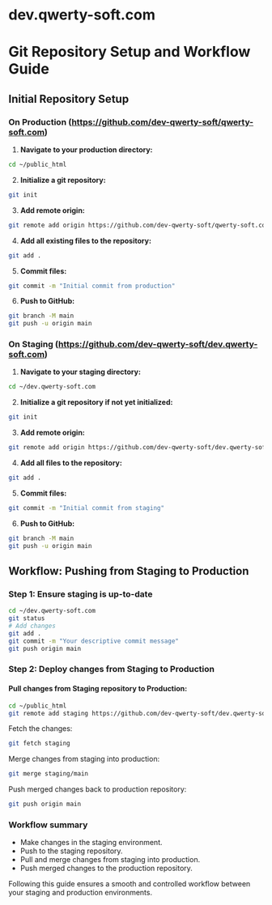 # dev.qwerty-soft.com
# Git Repository Setup and Workflow Guide

## Initial Repository Setup

### On Production (https://github.com/dev-qwerty-soft/qwerty-soft.com)

1. **Navigate to your production directory:**
```bash
cd ~/public_html
```

2. **Initialize a git repository:**
```bash
git init
```

3. **Add remote origin:**
```bash
git remote add origin https://github.com/dev-qwerty-soft/qwerty-soft.com.git
```

4. **Add all existing files to the repository:**
```bash
git add .
```

5. **Commit files:**
```bash
git commit -m "Initial commit from production"
```

6. **Push to GitHub:**
```bash
git branch -M main
git push -u origin main
```

### On Staging (https://github.com/dev-qwerty-soft/dev.qwerty-soft.com)

1. **Navigate to your staging directory:**
```bash
cd ~/dev.qwerty-soft.com
```

2. **Initialize a git repository if not yet initialized:**
```bash
git init
```

3. **Add remote origin:**
```bash
git remote add origin https://github.com/dev-qwerty-soft/dev.qwerty-soft.com.git
```

4. **Add all files to the repository:**
```bash
git add .
```

5. **Commit files:**
```bash
git commit -m "Initial commit from staging"
```

6. **Push to GitHub:**
```bash
git branch -M main
git push -u origin main
```

## Workflow: Pushing from Staging to Production

### Step 1: Ensure staging is up-to-date
```bash
cd ~/dev.qwerty-soft.com
git status
# Add changes
git add .
git commit -m "Your descriptive commit message"
git push origin main
```

### Step 2: Deploy changes from Staging to Production

#### Pull changes from Staging repository to Production:

```bash
cd ~/public_html
git remote add staging https://github.com/dev-qwerty-soft/dev.qwerty-soft.com.git
```

Fetch the changes:
```bash
git fetch staging
```

Merge changes from staging into production:
```bash
git merge staging/main
```

Push merged changes back to production repository:
```bash
git push origin main
```

### Workflow summary
- Make changes in the staging environment.
- Push to the staging repository.
- Pull and merge changes from staging into production.
- Push merged changes to the production repository.

Following this guide ensures a smooth and controlled workflow between your staging and production environments.


